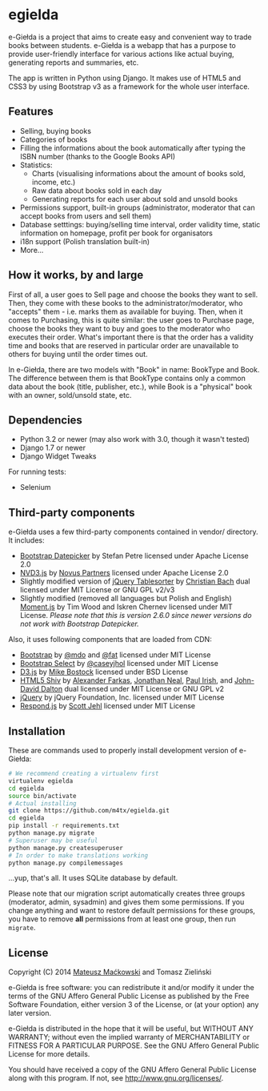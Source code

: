 egielda
=======

e-Giełda is a project that aims to create easy and convenient way to trade books between students. e-Giełda is a webapp that has a purpose to provide user-friendly interface for various actions like actual buying, generating reports and summaries, etc.

The app is written in Python using Django. It makes use of HTML5 and CSS3 by using Bootstrap v3 as a framework for the whole user interface.

## Features
* Selling, buying books
* Categories of books
* Filling the informations about the book automatically after typing the ISBN number (thanks to the Google Books API)
* Statistics:
  * Charts (visualising informations about the amount of books sold, income, etc.)
  * Raw data about books sold in each day
  * Generating reports for each user about sold and unsold books
* Permissions support, built-in groups (administrator, moderator that can accept books from users and sell them)
* Database setttings: buying/selling time interval, order validity time, static information on homepage, profit per book for organisators
* i18n support (Polish translation built-in)
* More...

## How it works, by and large
First of all, a user goes to Sell page and choose the books they want to sell. Then, they come with these books to the administrator/moderator, who "accepts" them - i.e. marks them as available for buying. Then, when it comes to Purchasing, this is quite similar: the user goes to Purchase page, choose the books they want to buy and goes to the moderator who executes their order. What's important there is that the order has a validity time and books that are reserved in particular order are unavailable to others for buying until the order times out.

In e-Giełda, there are two models with "Book" in name: BookType and Book. The difference between them is that BookType contains only a common data about the book (title, publisher, etc.), while Book is a "physical" book with an owner, sold/unsold state, etc.

## Dependencies
* Python 3.2 or newer (may also work with 3.0, though it wasn't tested)
* Django 1.7 or newer
* Django Widget Tweaks

For running tests:
* Selenium

## Third-party components
e-Giełda uses a few third-party components contained in vendor/ directory. It includes:
* [Bootstrap Datepicker](http://www.eyecon.ro/bootstrap-datepicker/) by Stefan Petre licensed under Apache License 2.0
* [NVD3.js](http://nvd3.org/) by [Novus Partners](https://www.novus.com/) licensed under Apache License 2.0
* Slightly modified version of [jQuery Tablesorter](http://tablesorter.com/docs/) by [Christian Bach](https://twitter.com/lovepeacenukes) dual licensed under MIT License or GNU GPL v2/v3
* Slightly modified (removed all languages but Polish and English) [Moment.js](http://momentjs.com/) by Tim Wood and Iskren Chernev licensed under MIT License. *Please note that this is version 2.6.0 since newer versions do not work with Bootstrap Datepicker.*

Also, it uses following components that are loaded from CDN:
* [Bootstrap](http://getbootstrap.com/) by [@mdo](http://twitter.com/mdo) and [@fat](http://twitter.com/fat) licensed under MIT License
* [Bootstrap Select](http://silviomoreto.github.io/bootstrap-select/3/) by [@caseyjhol](https://github.com/caseyjhol) licensed under MIT License
* [D3.js](http://d3js.org/) by [Mike Bostock](http://bost.ocks.org/mike/) licensed under BSD License
* [HTML5 Shiv](https://github.com/aFarkas/html5shiv) by [Alexander Farkas](https://github.com/aFarkas/), [Jonathan Neal](https://twitter.com/jon_neal), [Paul Irish](https://twitter.com/paul_irish), and [John-David Dalton](https://twitter.com/jdalton) dual licensed under MIT License or GNU GPL v2
* [jQuery](http://jquery.com/) by jQuery Foundation, Inc. licensed under MIT License
* [Respond.js](https://github.com/scottjehl/Respond) by [Scott Jehl](scottjehl.com) licensed under MIT License

## Installation
These are commands used to properly install development version of e-Giełda:

```bash
# We recommend creating a virtualenv first
virtualenv egielda
cd egielda
source bin/activate
# Actual installing
git clone https://github.com/m4tx/egielda.git
cd egielda
pip install -r requirements.txt
python manage.py migrate
# Superuser may be useful
python manage.py createsuperuser
# In order to make translations working
python manage.py compilemessages
```
...yup, that's all. It uses SQLite database by default.

Please note that our migration script automatically creates three groups (moderator, admin, sysadmin) and gives them some permissions. If you change anything and want to restore default permissions for these groups, you have to remove **all** permissions from at least one group, then run `migrate`.

## License
Copyright (C) 2014 [Mateusz Maćkowski](http://m4tx.pl) and Tomasz Zieliński 

e-Giełda is free software: you can redistribute it and/or modify
it under the terms of the GNU Affero General Public License as
published by the Free Software Foundation, either version 3 of the
License, or (at your option) any later version.

e-Giełda is distributed in the hope that it will be useful,
but WITHOUT ANY WARRANTY; without even the implied warranty of
MERCHANTABILITY or FITNESS FOR A PARTICULAR PURPOSE.  See the
GNU Affero General Public License for more details.

You should have received a copy of the GNU Affero General Public License
along with this program.  If not, see http://www.gnu.org/licenses/.

